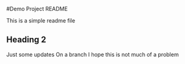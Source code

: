 #Demo Project README
 
This is a simple readme file
## Heading 2
Just some updates
On a branch
I hope this is not much of a problem
